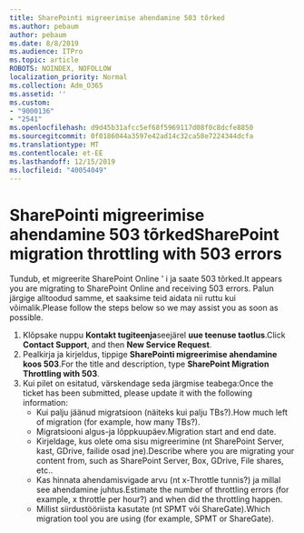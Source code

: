 ```yaml
---
title: SharePointi migreerimise ahendamine 503 tõrked
ms.author: pebaum
author: pebaum
ms.date: 8/8/2019
ms.audience: ITPro
ms.topic: article
ROBOTS: NOINDEX, NOFOLLOW
localization_priority: Normal
ms.collection: Adm_O365
ms.assetid: ''
ms.custom:
- "9000136"
- "2541"
ms.openlocfilehash: d9d45b31afcc5ef68f5969117d08f0c8dcfe8850
ms.sourcegitcommit: 0f0186044a3597e42ad14c32ca58e7224344dcfa
ms.translationtype: MT
ms.contentlocale: et-EE
ms.lasthandoff: 12/15/2019
ms.locfileid: "40054049"
---
```

# <a name="sharepoint-migration-throttling-with-503-errors"></a><span data-ttu-id="0fde5-102">SharePointi migreerimise ahendamine 503 tõrked</span><span class="sxs-lookup"><span data-stu-id="0fde5-102">SharePoint migration throttling with 503 errors</span></span>

<span data-ttu-id="0fde5-103">Tundub, et migreerite SharePoint Online ' i ja saate 503 tõrked.</span><span class="sxs-lookup"><span data-stu-id="0fde5-103">It appears you are migrating to SharePoint Online and receiving 503 errors.</span></span> <span data-ttu-id="0fde5-104">Palun järgige alltoodud samme, et saaksime teid aidata nii ruttu kui võimalik.</span><span class="sxs-lookup"><span data-stu-id="0fde5-104">Please follow the steps below so we may assist you as soon as possible.</span></span> 

1. <span data-ttu-id="0fde5-105">Klõpsake nuppu **Kontakt tugiteenja**seejärel **uue teenuse taotlus**.</span><span class="sxs-lookup"><span data-stu-id="0fde5-105">Click **Contact Support**, and then **New Service Request**.</span></span>
2. <span data-ttu-id="0fde5-106">Pealkirja ja kirjeldus, tippige **SharePointi migreerimise ahendamine koos 503**.</span><span class="sxs-lookup"><span data-stu-id="0fde5-106">For the title and description, type **SharePoint Migration Throttling with 503**.</span></span>
3. <span data-ttu-id="0fde5-107">Kui pilet on esitatud, värskendage seda järgmise teabega:</span><span class="sxs-lookup"><span data-stu-id="0fde5-107">Once the ticket has been submitted, please update it with the following information:</span></span>
    - <span data-ttu-id="0fde5-108">Kui palju jäänud migratsioon (näiteks kui palju TBs?).</span><span class="sxs-lookup"><span data-stu-id="0fde5-108">How much left of migration (for example, how many TBs?).</span></span>
    - <span data-ttu-id="0fde5-109">Migratsiooni algus-ja lõppkuupäev.</span><span class="sxs-lookup"><span data-stu-id="0fde5-109">Migration start and end date.</span></span>
    - <span data-ttu-id="0fde5-110">Kirjeldage, kus olete oma sisu migreerimine (nt SharePoint Server, kast, GDrive, failide osad jne).</span><span class="sxs-lookup"><span data-stu-id="0fde5-110">Describe where you are migrating your content from, such as SharePoint Server, Box, GDrive, File shares, etc..</span></span>
    - <span data-ttu-id="0fde5-111">Kas hinnata ahendamisvigade arvu (nt x-Throttle tunnis?) ja millal see ahendamine juhtus.</span><span class="sxs-lookup"><span data-stu-id="0fde5-111">Estimate the number of throttling errors (for example, x throttle per hour?) and when did the throttling happen.</span></span>
    - <span data-ttu-id="0fde5-112">Millist siirdustööriista kasutate (nt SPMT või ShareGate).</span><span class="sxs-lookup"><span data-stu-id="0fde5-112">Which migration tool you are using (for example, SPMT or ShareGate).</span></span>


